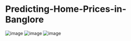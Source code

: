 # Predicting-Home-Prices-in-Banglore
![image](https://github.com/user-attachments/assets/3409f3df-af6e-400f-b422-6683e33172c7)
![image](https://github.com/user-attachments/assets/619f1adb-589c-48bb-b1f5-d00255be3396)
![image](https://github.com/user-attachments/assets/7cac9582-0bea-415c-a046-5512c41f4378)


